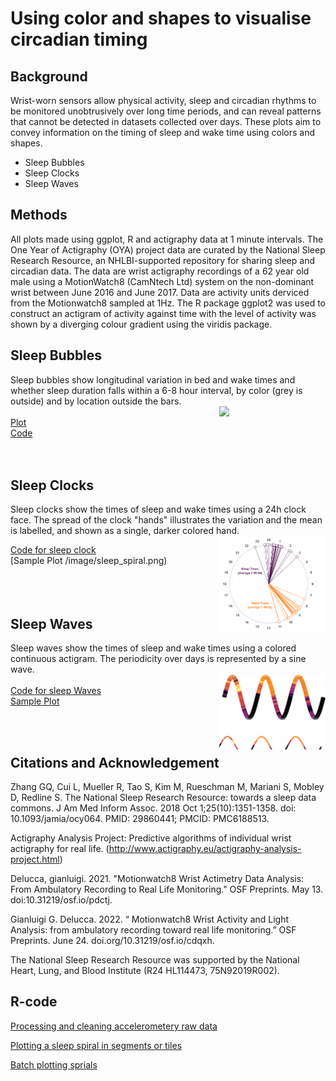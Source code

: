 # Using color and shapes to visualise circadian timing

## Background</summary>
Wrist-worn sensors allow physical activity, sleep and circadian rhythms to be monitored unobtrusively over long time periods, and can reveal patterns that cannot be detected in datasets collected over days. These plots aim to convey information on the timing of sleep and wake time using colors and shapes.  

* Sleep Bubbles  
* Sleep Clocks  
* Sleep Waves  
 
 ##  Methods
All plots made using ggplot, R and actigraphy data at 1 minute intervals. The One Year of Actigraphy (OYA) project data are curated by the National Sleep Research Resource, an NHLBI-supported repository for sharing sleep and circadian data. The data are wrist actigraphy recordings of a 62 year old male using a MotionWatch8 (CamNtech Ltd) system on the non-dominant wrist between June 2016 and June 2017.  Data are activity units derviced from the Motionwatch8 sampled at 1Hz. The R package ggplot2 was used to construct an actigram of activity against time with the level of activity was shown by a diverging colour gradient using the viridis package. 

## Sleep Bubbles  
Sleep bubbles show longitudinal variation in bed and wake times and whether sleep duration falls within a 6-8 hour interval, by color (grey is outside) and by location outside the bars.  
<img align="right" width=170 src="Images/picture4.png">  
[Plot](Images/clock.png)  
[Code](Code/bedtime_plot.R)  
&nbsp;
&nbsp;
&nbsp;
&nbsp;
&nbsp;
&nbsp;
&nbsp;
&nbsp;
&nbsp;
&nbsp;
&nbsp;  
&nbsp;  
## Sleep Clocks  
Sleep clocks show the times of sleep and wake times using a 24h clock face.  The spread of the clock "hands" illustrates the variation and the mean is labelled, and shown as a single, darker colored hand.  
<img align="right" width=170 src="Images/clock.png">  

[Code for sleep clock](/code/sleep_clocks.R)  
[Sample Plot /image/sleep_spiral.png)  
&nbsp;
&nbsp;
&nbsp;
&nbsp;
&nbsp;
&nbsp;
&nbsp;
&nbsp;  
&nbsp;  
&nbsp;  
## Sleep Waves  
Sleep waves show the times of sleep and wake times using a colored continuous actigram.  The periodicity over days is represented by a sine wave.  
<img align="right" width=170 src="Images/wave.png">  
[Code for sleep Waves](/code/sleep_waves.R)  
[Sample Plot](/image/wave.png)  
&nbsp;
&nbsp;
&nbsp;
&nbsp;
&nbsp;
&nbsp;
&nbsp;
&nbsp;
&nbsp;
&nbsp;

&nbsp;
&nbsp;
## Citations and Acknowledgement
Zhang GQ, Cui L, Mueller R, Tao S, Kim M, Rueschman M, Mariani S, Mobley D, Redline S. The National Sleep Research Resource: towards a sleep data commons. J Am Med Inform Assoc. 2018 Oct 1;25(10):1351-1358. doi: 10.1093/jamia/ocy064. PMID: 29860441; PMCID: PMC6188513.

Actigraphy Analysis Project: Predictive algorithms of individual wrist actigraphy for real life. (http://www.actigraphy.eu/actigraphy-analysis-project.html)

Delucca, gianluigi. 2021. "Motionwatch8 Wrist Actimetry Data Analysis: From Ambulatory Recording to Real Life Monitoring." OSF Preprints. May 13. doi:10.31219/osf.io/pdctj.

Gianluigi G. Delucca. 2022. “ Motionwatch8 Wrist Activity and Light Analysis: from ambulatory recording toward real life monitoring.” OSF Preprints. June 24. doi.org/10.31219/osf.io/cdqxh.

The National Sleep Research Resource was supported by the National Heart, Lung, and Blood Institute (R24 HL114473, 75N92019R002).

## R-code  

[Processing and cleaning accelerometery raw data](/analysis/Spirals_data_cleaning.R)  

[Plotting a sleep spiral in segments or tiles](/analysis/Spirals_plotting.R)  

[Batch plotting sprials](https://github.com/cawyse9/Sleep-Spirals/blob/main/analysis/Spirals_batch%20plot.R)  
